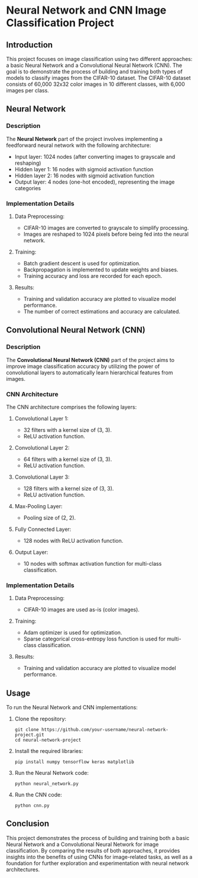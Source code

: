 # Neural Network and CNN Image Classification Project

## Introduction

This project focuses on image classification using two different approaches: a basic Neural Network and a Convolutional Neural Network (CNN). The goal is to demonstrate the process of building and training both types of models to classify images from the CIFAR-10 dataset. The CIFAR-10 dataset consists of 60,000 32x32 color images in 10 different classes, with 6,000 images per class.

## Neural Network

### Description

The **Neural Network** part of the project involves implementing a feedforward neural network with the following architecture:

- Input layer: 1024 nodes (after converting images to grayscale and reshaping)
- Hidden layer 1: 16 nodes with sigmoid activation function
- Hidden layer 2: 16 nodes with sigmoid activation function
- Output layer: 4 nodes (one-hot encoded), representing the image categories

### Implementation Details

1. Data Preprocessing:
   - CIFAR-10 images are converted to grayscale to simplify processing.
   - Images are reshaped to 1024 pixels before being fed into the neural network.

2. Training:
   - Batch gradient descent is used for optimization.
   - Backpropagation is implemented to update weights and biases.
   - Training accuracy and loss are recorded for each epoch.

3. Results:
   - Training and validation accuracy are plotted to visualize model performance.
   - The number of correct estimations and accuracy are calculated.

## Convolutional Neural Network (CNN)

### Description

The **Convolutional Neural Network (CNN)** part of the project aims to improve image classification accuracy by utilizing the power of convolutional layers to automatically learn hierarchical features from images.

### CNN Architecture

The CNN architecture comprises the following layers:

1. Convolutional Layer 1:
   - 32 filters with a kernel size of (3, 3).
   - ReLU activation function.

2. Convolutional Layer 2:
   - 64 filters with a kernel size of (3, 3).
   - ReLU activation function.

3. Convolutional Layer 3:
   - 128 filters with a kernel size of (3, 3).
   - ReLU activation function.

4. Max-Pooling Layer:
   - Pooling size of (2, 2).

5. Fully Connected Layer:
   - 128 nodes with ReLU activation function.

6. Output Layer:
   - 10 nodes with softmax activation function for multi-class classification.

### Implementation Details

1. Data Preprocessing:
   - CIFAR-10 images are used as-is (color images).

2. Training:
   - Adam optimizer is used for optimization.
   - Sparse categorical cross-entropy loss function is used for multi-class classification.

3. Results:
   - Training and validation accuracy are plotted to visualize model performance.

## Usage

To run the Neural Network and CNN implementations:

1. Clone the repository:
   ```
   git clone https://github.com/your-username/neural-network-project.git
   cd neural-network-project
   ```

2. Install the required libraries:
   ```
   pip install numpy tensorflow keras matplotlib
   ```

3. Run the Neural Network code:
   ```
   python neural_network.py
   ```

4. Run the CNN code:
   ```
   python cnn.py
   ```

## Conclusion

This project demonstrates the process of building and training both a basic Neural Network and a Convolutional Neural Network for image classification. By comparing the results of both approaches, it provides insights into the benefits of using CNNs for image-related tasks, as well as a foundation for further exploration and experimentation with neural network architectures.
